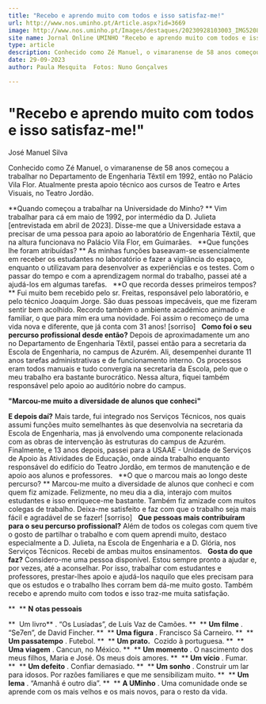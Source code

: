 ```yaml
---
title: "Recebo e aprendo muito com todos e isso satisfaz-me!"
url: http://www.nos.uminho.pt/Article.aspx?id=3669
image: http://www.nos.uminho.pt/Images/destaques/20230928103003_IMG5208.jpg
site name: Jornal Online UMINHO "Recebo e aprendo muito com todos e isso satisfaz-me!"
type: article
description: Conhecido como Zé Manuel, o vimaranense de 58 anos começou a trabalhar no Departamento de Engenharia Têxtil em 1992, então no Palácio Vila Flor. Atualmente presta apoio técnico aos cursos de Teatro e Artes Visuais, no Teatro Jordão.
date: 29-09-2023
author: Paula Mesquita  Fotos: Nuno Gonçalves

---
```

# "Recebo e aprendo muito com todos e isso satisfaz-me!"


  

José Manuel Silva

Conhecido como Zé Manuel, o vimaranense de 58 anos começou a trabalhar no Departamento de Engenharia Têxtil em 1992, então no Palácio Vila Flor. Atualmente presta apoio técnico aos cursos de Teatro e Artes Visuais, no Teatro Jordão.

**Quando começou a trabalhar na Universidade do Minho? ** 
Vim trabalhar para cá em maio de 1992, por intermédio da D. Julieta [entrevistada em abril de 2023]. Disse-me que a Universidade estava a precisar de uma pessoa para apoio ao laboratório de Engenharia Têxtil, que na altura funcionava no Palácio Vila Flor, em Guimarães.
 
**Que funções lhe foram atribuídas? ** 
As minhas funções baseavam-se essencialmente em receber os estudantes no laboratório e fazer a vigilância do espaço, enquanto o utilizavam para desenvolver as experiências e os testes. Com o passar do tempo e com a aprendizagem normal do trabalho, passei até a ajudá-los em algumas tarefas.
 
**O que recorda desses primeiros tempos? ** 
Fui muito bem recebido pelo sr. Freitas, responsável pelo laboratório, e pelo técnico Joaquim Jorge. São duas pessoas impecáveis, que me fizeram sentir bem acolhido. Recordo também o ambiente académico animado e familiar, o que para mim era uma novidade. Foi assim o recomeço de uma vida nova e diferente, que já conta com 31 anos! [sorriso]
 
**Como foi o seu percurso profissional desde então?** 
Depois de aproximadamente um ano no Departamento de Engenharia Têxtil, passei então para a secretaria da Escola de Engenharia, no campus de Azurém. Ali, desempenhei durante 11 anos tarefas administrativas e de funcionamento interno. Os processos eram todos manuais e tudo convergia na secretaria da Escola, pelo que o meu trabalho era bastante burocrático. Nessa altura, fiquei também responsável pelo apoio ao auditório nobre do campus.

**"Marcou-me muito a diversidade de alunos que conheci"** 

**E depois daí?** 
Mais tarde, fui integrado nos Serviços Técnicos, nos quais assumi funções muito semelhantes às que desenvolvia na secretaria da Escola de Engenharia, mas já envolvendo uma componente relacionada com as obras de intervenção às estruturas do campus de Azurém. Finalmente, e 13 anos depois, passei para a USAAE - Unidade de Serviços de Apoio às Atividades de Educação, onde ainda trabalho enquanto responsável do edifício do Teatro Jordão, em termos de manutenção e de apoio aos alunos e professores.
 
**O que o marcou mais ao longo deste percurso? ** 
Marcou-me muito a diversidade de alunos que conheci e com quem fiz amizade. Felizmente, no meu dia a dia, interajo com muitos estudantes e isso enriquece-me bastante. Também fiz amizade com muitos colegas de trabalho. Deixa-me satisfeito e faz com que o trabalho seja mais fácil e agradável de se fazer! [sorriso]
 
**Que pessoas mais contribuíram para o seu percurso profissional?** 
Além de todos os colegas com quem tive o gosto de partilhar o trabalho e com quem aprendi muito, destaco especialmente a D. Julieta, na Escola de Engenharia e a D. Glória, nos Serviços Técnicos. Recebi de ambas muitos ensinamentos.
 
**Gosta do que faz?** 
Considero-me uma pessoa disponível. Estou sempre pronto a ajudar e, por vezes, até a aconselhar. Por isso, trabalhar com estudantes e professores, prestar-lhes apoio e ajudá-los naquilo que eles precisam para que os estudos e o trabalho lhes corram bem dá-me muito gosto. Também recebo e aprendo muito com todos e isso traz-me muita satisfação.
  
 

**  ** **N** **otas pessoais** 

**  Um livro** . “Os Lusíadas”, de Luís Vaz de Camões.
**  ** **Um filme** . “Se7en”, de David Fincher.
**  ** **Uma figura** . Francisco Sá Carneiro.
**  ** **Um passatempo** . Futebol.
**  ** **Um prato.**  Cozido à portuguesa.
**  ** **Uma viagem** . Cancun, no México.
**  ** **Um momento** . O nascimento dos meus filhos, Maria e José. Os meus dois amores.
**  ** **Um vício** . Fumar.
**  ** **Um defeito** . Confiar demasiado.
**  ** **Um sonho** . Construir um lar para idosos. Por razões familiares e que me sensibilizam muito.
**  ** **Um lema** . “Amanhã é outro dia”.
**  ** **A UMinho** . Uma comunidade onde se aprende com os mais velhos e os mais novos, para o resto da vida.
 

